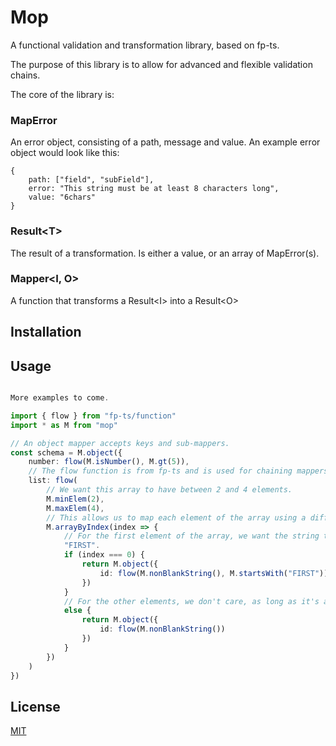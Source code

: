 # Mop

A functional validation and transformation library, based on fp-ts.

The purpose of this library is to allow for advanced and flexible validation chains.

The core of the library is:

### MapError

An error object, consisting of a path, message and value. An example error object would look like this:

```
{
    path: ["field", "subField"],
    error: "This string must be at least 8 characters long",
    value: "6chars"
}
```

### Result&lt;T&gt;

The result of a transformation. Is either a value, or an array of MapError(s).

### Mapper&lt;I, O&gt;

A function that transforms a Result&lt;I&gt; into a Result&lt;O&gt;

## Installation

## Usage

```typescript

More examples to come.

import { flow } from "fp-ts/function"
import * as M from "mop"

// An object mapper accepts keys and sub-mappers.
const schema = M.object({
    number: flow(M.isNumber(), M.gt(5)),
    // The flow function is from fp-ts and is used for chaining mappers.
    list: flow(
        // We want this array to have between 2 and 4 elements.
        M.minElem(2),
        M.maxElem(4),
        // This allows us to map each element of the array using a different mapper based on the index.
        M.arrayByIndex(index => {
            // For the first element of the array, we want the string to start with 
            "FIRST".
            if (index === 0) {
                return M.object({
                    id: flow(M.nonBlankString(), M.startsWith("FIRST"))
                })
            }
            // For the other elements, we don't care, as long as it's a non-blank string.
            else {
                return M.object({
                    id: flow(M.nonBlankString())
                })
            }
        })
    )
})

```

## License

[MIT](https://choosealicense.com/licenses/mit/)
